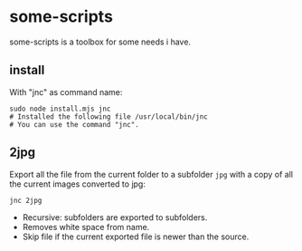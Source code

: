 # some-scripts

some-scripts is a toolbox for some needs i have.

## install
With "jnc" as command name:
```shell
sudo node install.mjs jnc
# Installed the following file /usr/local/bin/jnc
# You can use the command "jnc".
```

## 2jpg
Export all the file from the current folder to a subfolder `jpg` with a copy of 
all the current images converted to jpg:
```
jnc 2jpg
```

- Recursive: subfolders are exported to subfolders.
- Removes white space from name.
- Skip file if the current exported file is newer than the source.
